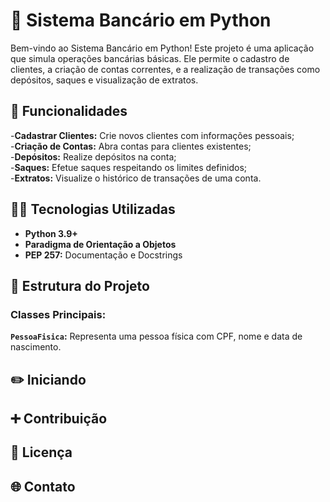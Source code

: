 # 💸 Sistema Bancário em Python
Bem-vindo ao Sistema Bancário em Python! Este projeto é uma aplicação que simula operações bancárias básicas. Ele permite o cadastro de clientes, a criação de contas correntes, e a realização de transações como depósitos, saques e visualização de extratos.
## :rocket: Funcionalidades
-**Cadastrar Clientes:** Crie novos clientes com informações pessoais;  
-**Criação de Contas:** Abra contas para clientes existentes;  
-**Depósitos:** Realize depósitos na conta;  
-**Saques:** Efetue saques respeitando os limites definidos;  
-**Extratos:** Visualize o histórico de transações de uma conta.
## :technologist: Tecnologias Utilizadas
* **Python 3.9+**
* **Paradigma de Orientação a Objetos**
* **PEP 257:** Documentação e Docstrings
## :memo: Estrutura do Projeto
### Classes Principais:
**`PessoaFisica`:**
Representa uma pessoa física com CPF, nome e data de nascimento.
## :pencil2: Iniciando
## :heavy_plus_sign: Contribuição
## :page_facing_up: Licença
## :globe_with_meridians: Contato
